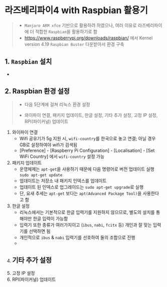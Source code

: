 # 라즈베리파이4 with Raspbian 활용기
> - `Manjaro ARM xfce` 기반으로 활용하려 하였으나, 여러 이유로 라즈베리파이에 더 적합한 `Raspbian`을 활용하기로 함
> - https://www.raspberrypi.org/downloads/raspbian/ 에서 Kernel version 4.19 `Raspbian Buster` 다운받아서 환경 구축

## 1. `Raspbian` 설치

- 

## 2. Raspbian 환경 설정

> - 다음 5단계에 걸쳐 리눅스 환경 설정
>
> - 와이파이 연결, 패키지 업데이트, 한글 설정, 기타 추가 설정, 고정 IP 설정,  RPI(파이커널) 업데이트

1. 와이파이 연결
   - Wifi 공유기가 5g 지원 시, `wifi-country`를 한국으로 놓고 연결; 아닐 경우 GB로 설정하여야 wifi가 검색됨
   - [Preference] - [Raspberry Pi Configuration] - [Localisation] - [Set WiFi Country] 에서 `wifi-country` 설정 가능
2. 패키지 업데이트
   - 운영체제는 `apt-get`을 사용하기 때문에 다음 명령어로 버전 업데이트 실행 `sudo apt-get update`
   - 업데이트는 저장소 내 패키지 인덱스를 업데이트
   - 업데이트 된 인덱스로 업그레이드는 `sudo apt-get upgrade`로 실행
   - 단, 요새 추세는 `apt-get` 보다는 `apt(Advanced Package Tool)`을 사용한다고 함
3. 한글 설정
   - 리눅스에서는 기본적으로 한글 입력기를 지원하지 않으므로, 별도의 설치를 통해야만 한글 입력이 가능함
   - 입력기 또한 종류가 여러가지이고 (`ibus`, `nabi`, `fcitx` 등) 개인과 잘 맞는 입력기를 선택하면 됨
   - 개인적으로 `ibus` & `nabi` 입력기를 선호하여 둘의 조합으로 진행
   - 
4. 기타 추가 설정
   - 
5. 고정 IP 설정
6. RPI(파이커널) 업데이트

